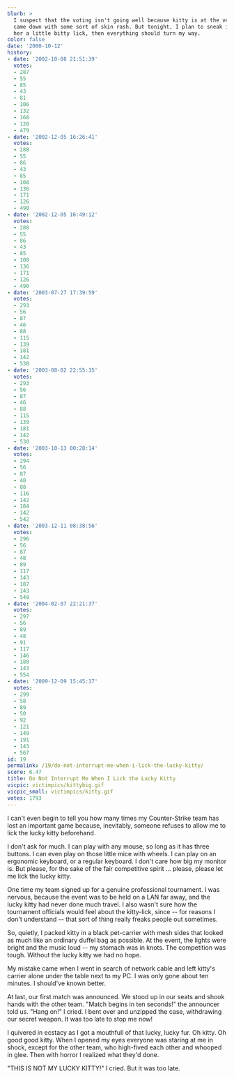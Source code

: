```yaml
---
blurb: >
  I suspect that the voting isn't going well because kitty is at the vet -- kitty
  came down with some sort of skin rash. But tonight, I plan to sneak in and give
  her a little bitty lick, then everything should turn my way.
color: false
date: '2000-10-12'
history:
- date: '2002-10-08 21:51:39'
  votes:
  - 287
  - 55
  - 85
  - 43
  - 81
  - 106
  - 132
  - 168
  - 120
  - 479
- date: '2002-12-05 16:26:41'
  votes:
  - 288
  - 55
  - 86
  - 43
  - 85
  - 108
  - 136
  - 171
  - 126
  - 490
- date: '2002-12-05 16:49:12'
  votes:
  - 288
  - 55
  - 86
  - 43
  - 85
  - 108
  - 136
  - 171
  - 126
  - 490
- date: '2003-07-27 17:39:59'
  votes:
  - 293
  - 56
  - 87
  - 46
  - 88
  - 115
  - 139
  - 181
  - 142
  - 530
- date: '2003-08-02 22:55:35'
  votes:
  - 293
  - 56
  - 87
  - 46
  - 88
  - 115
  - 139
  - 181
  - 142
  - 530
- date: '2003-10-13 00:28:14'
  votes:
  - 294
  - 56
  - 87
  - 48
  - 88
  - 116
  - 142
  - 184
  - 142
  - 542
- date: '2003-12-11 08:38:56'
  votes:
  - 296
  - 56
  - 87
  - 48
  - 89
  - 117
  - 143
  - 187
  - 143
  - 549
- date: '2004-02-07 22:21:37'
  votes:
  - 297
  - 56
  - 89
  - 48
  - 91
  - 117
  - 146
  - 188
  - 143
  - 554
- date: '2009-12-09 15:45:37'
  votes:
  - 299
  - 58
  - 89
  - 50
  - 92
  - 121
  - 149
  - 191
  - 143
  - 567
id: 19
permalink: /19/do-not-interrupt-me-when-i-lick-the-lucky-kitty/
score: 6.47
title: Do Not Interrupt Me When I Lick the Lucky Kitty
vicpic: victimpics/kittybig.gif
vicpic_small: victimpics/kitty.gif
votes: 1793
---
```


I can't even begin to tell you how many times my Counter-Strike team has
lost an important game because, inevitably, someone refuses to allow me
to lick the lucky kitty beforehand.

I don't ask for much. I can play with any mouse, so long as it has three
buttons. I can even play on those little mice with wheels. I can play on
an ergonomic keyboard, or a regular keyboard. I don't care how big my
monitor is. But please, for the sake of the fair competitive spirit ...
please, please let me lick the lucky kitty.

One time my team signed up for a genuine professional tournament. I was
nervous, because the event was to be held on a LAN far away, and the
lucky kitty had never done much travel. I also wasn't sure how the
tournament officials would feel about the kitty-lick, since -- for
reasons I don't understand -- that sort of thing really freaks people
out sometimes.

So, quietly, I packed kitty in a black pet-carrier with mesh sides that
looked as much like an ordinary duffel bag as possible. At the event,
the lights were bright and the music loud -- my stomach was in knots.
The competition was tough. Without the lucky kitty we had no hope.

My mistake came when I went in search of network cable and left kitty's
carrier alone under the table next to my PC. I was only gone about ten
minutes. I should've known better.

At last, our first match was announced. We stood up in our seats and
shook hands with the other team. "Match begins in ten seconds!" the
announcer told us. "Hang on!" I cried. I bent over and unzipped the
case, withdrawing our secret weapon. It was too late to stop me now!

I quivered in ecstacy as I got a mouthfull of that lucky, lucky fur. Oh
kitty. Oh good good kitty. When I opened my eyes everyone was staring at
me in shock, except for the other team, who high-fived each other and
whooped in glee. Then with horror I realized what they'd done.

"THIS IS NOT MY LUCKY KITTY!" I cried. But it was too late.